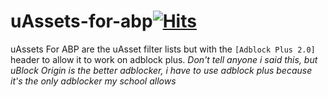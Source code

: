 # uAssets-for-abp[![Hits](https://hits.seeyoufarm.com/api/count/incr/badge.svg?url=https%3A%2F%2Fgithub.com%2Fqfoxb%2FuAssts-for-abp&count_bg=%2379C83D&title_bg=%23555555&icon=&icon_color=%23E7E7E7&title=hits&edge_flat=false)](https://hits.seeyoufarm.com)
uAssets For ABP are the uAsset filter lists but with the ```[Adblock Plus 2.0]``` header to allow it to work on adblock plus.
*Don't tell anyone i said this, but uBlock Origin is the better adblocker, i have to use adblock plus because it's the only adblocker my school allows*
